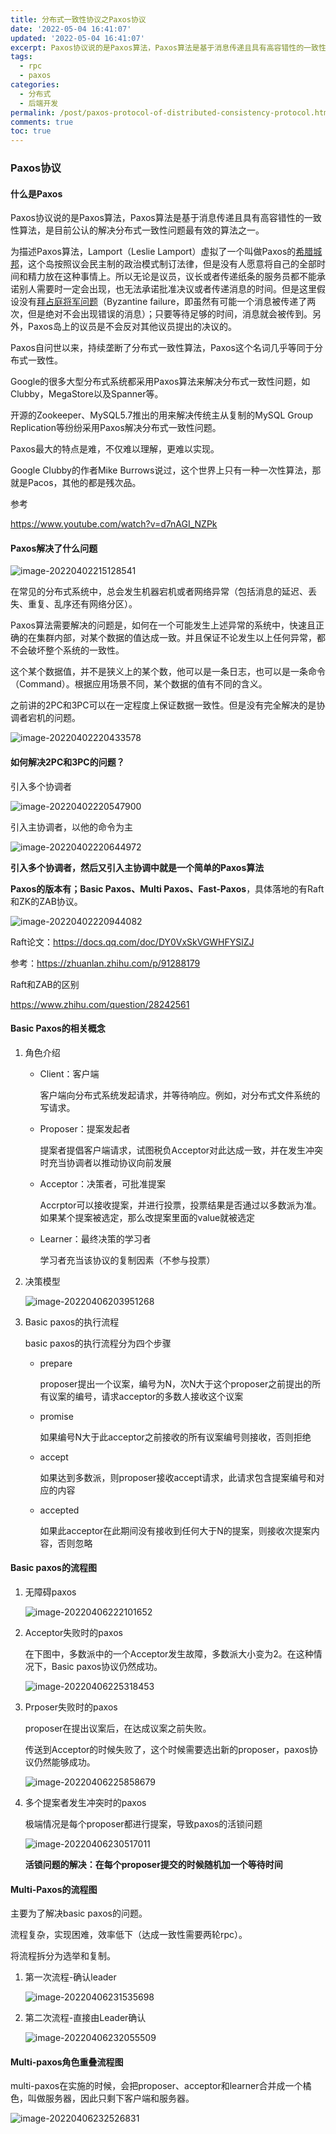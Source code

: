 ```yaml
---
title: 分布式一致性协议之Paxos协议
date: '2022-05-04 16:41:07'
updated: '2022-05-04 16:41:07'
excerpt: Paxos协议说的是Paxos算法，Paxos算法是基于消息传递且具有高容错性的一致性算法，是目前公认的解决分布式一致性问题最有效的算法之一。
tags:
  - rpc
  - paxos
categories:
  - 分布式
  - 后端开发
permalink: /post/paxos-protocol-of-distributed-consistency-protocol.html
comments: true
toc: true
---
```

### Paxos协议

#### 什么是Paxos

Paxos协议说的是Paxos算法，Paxos算法是基于消息传递且具有高容错性的一致性算法，是目前公认的解决分布式一致性问题最有效的算法之一。

为描述Paxos算法，Lamport（Leslie Lamport）虚拟了一个叫做Paxos的[希腊城邦](https://zh.wikipedia.org/wiki/希臘城邦)，这个岛按照议会民主制的政治模式制订法律，但是没有人愿意将自己的全部时间和精力放在这种事情上。所以无论是议员，议长或者传递纸条的服务员都不能承诺别人需要时一定会出现，也无法承诺批准决议或者传递消息的时间。但是这里假设没有[拜占庭将军问题](https://zh.wikipedia.org/wiki/拜占庭将军问题)（Byzantine failure，即虽然有可能一个消息被传递了两次，但是绝对不会出现错误的消息）；只要等待足够的时间，消息就会被传到。另外，Paxos岛上的议员是不会反对其他议员提出的决议的。

Paxos自问世以来，持续垄断了分布式一致性算法，Paxos这个名词几乎等同于分布式一致性。

Google的很多大型分布式系统都采用Paxos算法来解决分布式一致性问题，如Clubby，MegaStore以及Spanner等。

开源的Zookeeper、MySQL5.7推出的用来解决传统主从复制的MySQL Group Replication等纷纷采用Paxos解决分布式一致性问题。

Paxos最大的特点是难，不仅难以理解，更难以实现。

Google Clubby的作者Mike  Burrows说过，这个世界上只有一种一次性算法，那就是Pacos，其他的都是残次品。

参考

https://www.youtube.com/watch?v=d7nAGI_NZPk

#### Paxos解决了什么问题

![image-20220402215128541](https://img1.terwer.space/image-20220402215128541.png)

在常见的分布式系统中，总会发生机器宕机或者网络异常（包括消息的延迟、丢失、重复、乱序还有网络分区）。

Paxos算法需要解决的问题是，如何在一个可能发生上述异常的系统中，快速且正确的在集群内部，对某个数据的值达成一致。并且保证不论发生以上任何异常，都不会破坏整个系统的一致性。

这个某个数据值，并不是狭义上的某个数，他可以是一条日志，也可以是一条命令（Command）。根据应用场景不同，某个数据的值有不同的含义。

之前讲的2PC和3PC可以在一定程度上保证数据一致性。但是没有完全解决的是协调者宕机的问题。

![image-20220402220433578](https://img1.terwer.space/image-20220402220433578.png)

#### 如何解决2PC和3PC的问题？

引入多个协调者

![image-20220402220547900](https://img1.terwer.space/image-20220402220547900.png)

引入主协调者，以他的命令为主

![image-20220402220644972](https://img1.terwer.space/image-20220402220644972.png)

**引入多个协调者，然后又引入主协调中就是一个简单的Paxos算法**

**Paxos的版本有；Basic Paxos、Multi Paxos、Fast-Paxos**，具体落地的有Raft和ZK的ZAB协议。

![image-20220402220944082](https://img1.terwer.space/image-20220402220944082.png)

Raft论文：https://docs.qq.com/doc/DY0VxSkVGWHFYSlZJ

参考：https://zhuanlan.zhihu.com/p/91288179

Raft和ZAB的区别

https://www.zhihu.com/question/28242561

#### Basic Paxos的相关概念

1. 角色介绍

   - Client：客户端

     客户端向分布式系统发起请求，并等待响应。例如，对分布式文件系统的写请求。

   - Proposer：提案发起者

     提案者提倡客户端请求，试图税负Acceptor对此达成一致，并在发生冲突时充当协调者以推动协议向前发展

   - Acceptor：决策者，可批准提案

     Accrptor可以接收提案，并进行投票，投票结果是否通过以多数派为准。如果某个提案被选定，那么改提案里面的value就被选定

   - Learner：最终决策的学习者

     学习者充当该协议的复制因素（不参与投票）

2. 决策模型

   ![image-20220406203951268](https://img1.terwer.space/image-20220406203951268.png) 


3. Basic paxos的执行流程

   basic paxos的执行流程分为四个步骤

   - prepare

     proposer提出一个议案，编号为N，次N大于这个proposer之前提出的所有议案的编号，请求acceptor的多数人接收这个议案

   - promise

     如果编号N大于此acceptor之前接收的所有议案编号则接收，否则拒绝

   - accept

     如果达到多数派，则proposer接收accept请求，此请求包含提案编号和对应的内容

   - accepted

     如果此acceptor在此期间没有接收到任何大于N的提案，则接收次提案内容，否则忽略

#### Basic paxos的流程图

1. 无障碍paxos

   ![image-20220406222101652](https://img1.terwer.space/image-20220406222101652.png)

2. Acceptor失败时的paxos

   在下图中，多数派中的一个Acceptor发生故障，多数派大小变为2。在这种情况下，Basic paxos协议仍然成功。

   ![image-20220406225318453](https://img1.terwer.space/image-20220406225318453.png)

3. Prposer失败时的paxos

   proposer在提出议案后，在达成议案之前失败。

   传送到Acceptor的时候失败了，这个时候需要选出新的proposer，paxos协议仍然能够成功。

   ![image-20220406225858679](https://img1.terwer.space/image-20220406225858679.png)

4. 多个提案者发生冲突时的paxos

   极端情况是每个proposer都进行提案，导致paxos的活锁问题

   ![image-20220406230517011](https://img1.terwer.space/image-20220406230517011.png)

   **活锁问题的解决：在每个proposer提交的时候随机加一个等待时间**

#### Multi-Paxos的流程图

主要为了解决basic paxos的问题。

流程复杂，实现困难，效率低下（达成一致性需要两轮rpc）。

将流程拆分为选举和复制。

1. 第一次流程-确认leader

   ![image-20220406231535698](https://img1.terwer.space/image-20220406231535698.png)

2. 第二次流程-直接由Leader确认

   ![image-20220406232055509](https://img1.terwer.space/image-20220406232055509.png)

#### Multi-paxos角色重叠流程图

multi-paxos在实施的时候，会把proposer、acceptor和learner合并成一个橘色，叫做服务器，因此只剩下客户端和服务器。

![image-20220406232526831](https://img1.terwer.space/image-20220406232526831.png)